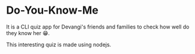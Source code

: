 # Do-You-Know-Me
 It is a CLI quiz app for Devangi's friends and families to check how well do they know her 😁. 

 This interesting quiz is made using nodejs.
